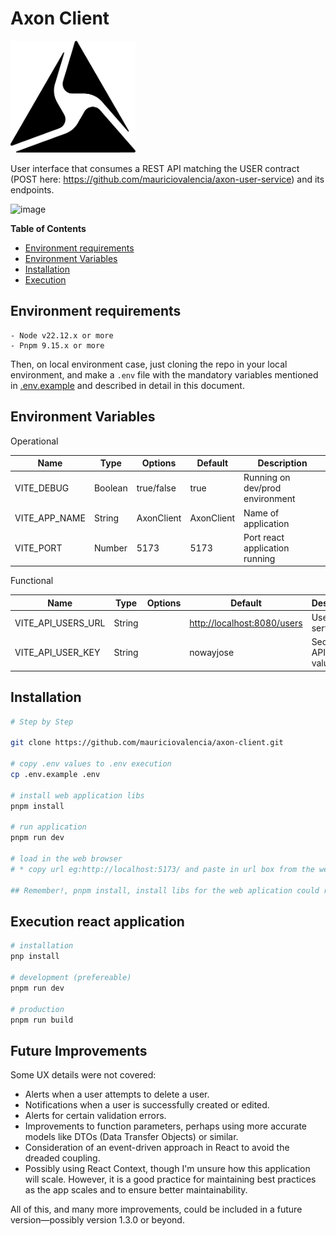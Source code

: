 # Axon Client

<img alt="Axon Client" src="./src/assets/logo.png" title="Axon" width="200"/>

User interface that consumes a REST API matching the USER contract (POST here: https://github.com/mauriciovalencia/axon-user-service) and its endpoints.

<img width="1653" alt="image" src="https://github.com/user-attachments/assets/c4121fa1-9d54-4fa4-ba01-ada377d0fb67" />

**Table of Contents**
- [Environment requirements](#markdown-header-environment-requirements)
- [Environment Variables](#markdown-header-environment-variables)
- [Installation](#markdown-header-installation)
- [Execution](#markdown-header-execution)

## Environment requirements
```
- Node v22.12.x or more
- Pnpm 9.15.x or more
```

Then, on local environment case, just cloning the repo in your local environment, and make a `.env`
file with the mandatory variables mentioned in [.env.example](/.env.example)
and described in detail in this document.

## Environment Variables

Operational

| Name           | Type     | Options    | Default | Description                    |
|----------------|----------|------------|---------|--------------------------------|
| VITE_DEBUG     | Boolean  | true/false | true    | Running on dev/prod environment |
| VITE_APP_NAME  | String   | AxonClient| AxonClient| Name of application            |
| VITE_PORT | Number | 5173 | 5173 | Port react application running |

Functional

| Name                     | Type    | Options | Default | Description                         |
|--------------------------|---------|---------|---------|-------------------------------------|
| VITE_API_USERS_URL       | String  |         |    [http://localhost:8080/users ](http://localhost:8080/api/v1/users)  | User API service url                |
| VITE_API_USER_KEY        | String  |         |    nowayjose     | Security API Key value              |


## Installation

```bash
# Step by Step

git clone https://github.com/mauriciovalencia/axon-client.git

# copy .env values to .env execution
cp .env.example .env

# install web application libs
pnpm install

# run application
pnpm run dev

# load in the web browser
# * copy url eg:http://localhost:5173/ and paste in url box from the web-browser, by default Google Chrome.

## Remember!, pnpm install, install libs for the web aplication could run
```

## Execution react application

```bash
# installation
pnp install

# development (prefereable)
pnpm run dev

# production
pnpm run build
```

## Future Improvements
Some UX details were not covered:

- Alerts when a user attempts to delete a user.
- Notifications when a user is successfully created or edited.
- Alerts for certain validation errors.
- Improvements to function parameters, perhaps using more accurate models like DTOs (Data Transfer Objects) or similar.
- Consideration of an event-driven approach in React to avoid the dreaded coupling.
- Possibly using React Context, though I'm unsure how this application will scale.
  However, it is a good practice for maintaining best practices as the app scales and to ensure better maintainability.

All of this, and many more improvements, could be included in a future version—possibly version 1.3.0 or beyond.



